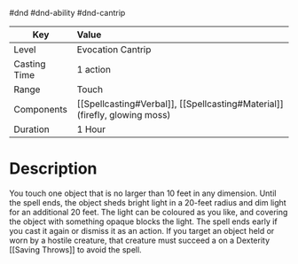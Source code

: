 #dnd #dnd-ability #dnd-cantrip

| Key          | Value                                                                      |
| ------------ |:-------------------------------------------------------------------------- |
| Level        | Evocation Cantrip                                                          |
| Casting Time | 1 action                                                                   |
| Range        | Touch                                                                      |
| Components   | [[Spellcasting#Verbal]], [[Spellcasting#Material]] (firefly, glowing moss) |
| Duration     | 1 Hour                                                                     |

# Description
You touch one object that is no larger than 10 feet in any dimension. Until the spell ends, the object sheds bright light in a 20-feet radius and dim light for an additional 20 feet. The light can be coloured as you like, and covering the object with something opaque blocks the light. The spell ends early if you cast it again or dismiss it as an action. If you target an object held or worn by a hostile creature, that creature must succeed a on a Dexterity [[Saving Throws]] to avoid the spell.